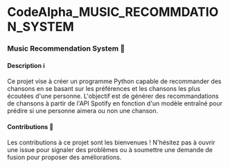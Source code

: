 # CodeAlpha_MUSIC_RECOMMDATION_SYSTEM 
### Music Recommendation System 🎵
#### Description ℹ️
Ce projet vise à créer un programme Python capable de recommander des chansons en se basant sur les préférences et les chansons les plus écoutées d'une personne. L'objectif est de générer des recommandations de chansons à partir de l'API Spotify en fonction d'un modèle entraîné pour prédire si une personne aimera ou non une chanson.

#### Contributions 🙌
Les contributions à ce projet sont les bienvenues ! N'hésitez pas à ouvrir une issue pour signaler des problèmes ou à soumettre une demande de fusion pour proposer des améliorations.

